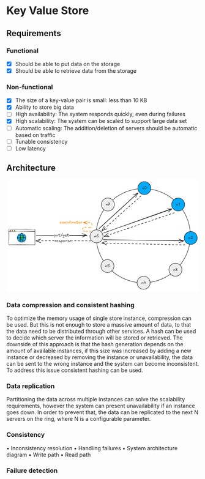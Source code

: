 # Key Value Store

## Requirements

### Functional
- [x] Should be able to put data on the storage
- [x] Should be able to retrieve data from the storage

### Non-functional
- [X] The size of a key-value pair is small: less than 10 KB
- [X] Ability to store big data
- [ ] High availability: The system responds quickly, even during failures
- [X] High scalability: The system can be scaled to support large data set
- [ ] Automatic scaling: The addition/deletion of servers should be automatic based on traffic
- [ ] Tunable consistency
- [ ] Low latency

## Architecture
![Key-value-store](assets/key-value-store.excalidraw.png)

### Data compression and consistent hashing
To optimize the memory usage of single store instance, compression can be used.
But this is not enough to store a massive amount of data, to that the data need to be distributed 
through other services. A hash can be used to decide which server the information will be stored 
or retrieved. The downside of this approach is that the hash generation depends on the amount of 
available instances, if this size was increased by adding a new instance or decreased by removing 
the instance or unavailability, the data can be sent to the wrong instance and the system 
can become inconsistent. To address this issue consistent hashing can be used.

### Data replication
Partitioning the data across multiple instances can solve the scalability requirements,
however the system can present unavailability if an instance goes down. In order to
prevent that, the data can be replicated to the next N servers on the ring, where N
is a configurable parameter.

### Consistency

• Inconsistency resolution
• Handling failures
• System architecture diagram
• Write path
• Read path


### Failure detection

<!--
### Inconsistency resolution
- Versioning
- Vector locks (vector clocks)

### Failure detection
- All-to-all multicast
- Gossip protocol

### Temporary failures
- Quorum approach
- Sloppy quorum
- Hinted handoff

### Permanent failures
- Anti-entropy protocol
- Merkle tree
-->